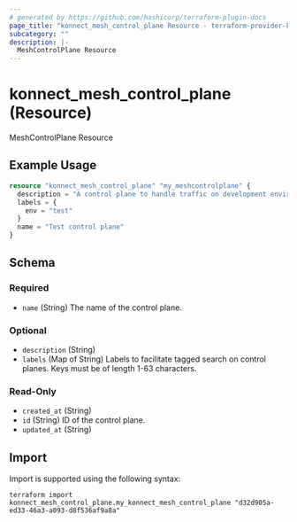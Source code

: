 ```yaml
---
# generated by https://github.com/hashicorp/terraform-plugin-docs
page_title: "konnect_mesh_control_plane Resource - terraform-provider-konnect"
subcategory: ""
description: |-
  MeshControlPlane Resource
---
```


# konnect_mesh_control_plane (Resource)

MeshControlPlane Resource

## Example Usage

```terraform
resource "konnect_mesh_control_plane" "my_meshcontrolplane" {
  description = "A control plane to handle traffic on development environment."
  labels = {
    env = "test"
  }
  name = "Test control plane"
}
```

<!-- schema generated by tfplugindocs -->

## Schema

### Required

- `name` (String) The name of the control plane.

### Optional

- `description` (String)
- `labels` (Map of String) Labels to facilitate tagged search on control planes. Keys must be of length 1-63 characters.

### Read-Only

- `created_at` (String)
- `id` (String) ID of the control plane.
- `updated_at` (String)

## Import

Import is supported using the following syntax:

```shell
terraform import konnect_mesh_control_plane.my_konnect_mesh_control_plane "d32d905a-ed33-46a3-a093-d8f536af9a8a"
```
